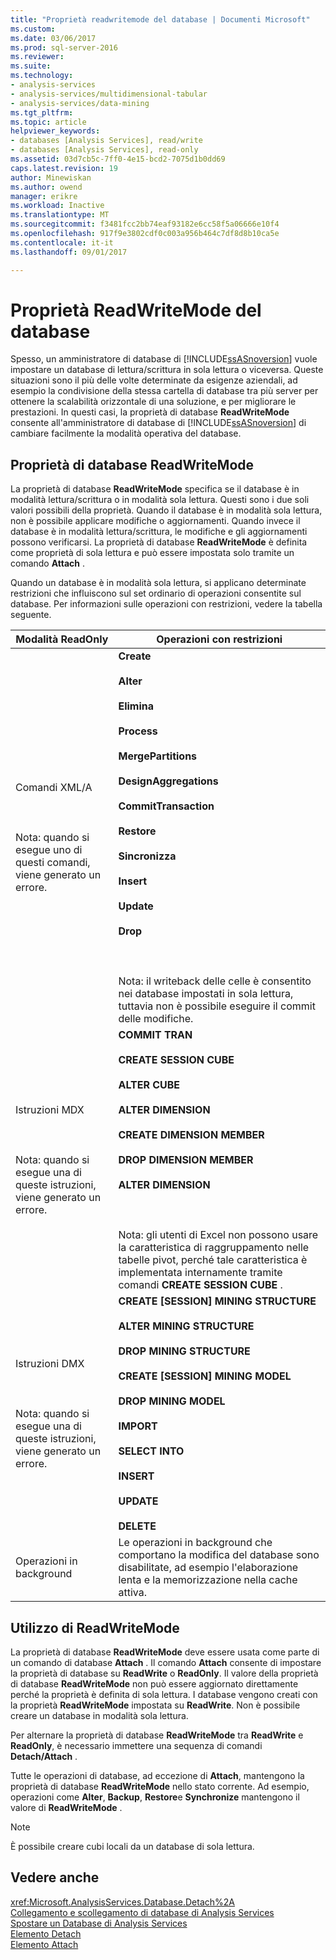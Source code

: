 ```yaml
---
title: "Proprietà readwritemode del database | Documenti Microsoft"
ms.custom: 
ms.date: 03/06/2017
ms.prod: sql-server-2016
ms.reviewer: 
ms.suite: 
ms.technology:
- analysis-services
- analysis-services/multidimensional-tabular
- analysis-services/data-mining
ms.tgt_pltfrm: 
ms.topic: article
helpviewer_keywords:
- databases [Analysis Services], read/write
- databases [Analysis Services], read-only
ms.assetid: 03d7cb5c-7ff0-4e15-bcd2-7075d1b0dd69
caps.latest.revision: 19
author: Minewiskan
ms.author: owend
manager: erikre
ms.workload: Inactive
ms.translationtype: MT
ms.sourcegitcommit: f3481fcc2bb74eaf93182e6cc58f5a06666e10f4
ms.openlocfilehash: 917f9e3802cdf0c003a956b464c7df8d8b10ca5e
ms.contentlocale: it-it
ms.lasthandoff: 09/01/2017

---
```

# <a name="database-readwritemodes"></a>Proprietà ReadWriteMode del database
  Spesso, un amministratore di database di [!INCLUDE[ssASnoversion](../../includes/ssasnoversion-md.md)] vuole impostare un database di lettura/scrittura in sola lettura o viceversa. Queste situazioni sono il più delle volte determinate da esigenze aziendali, ad esempio la condivisione della stessa cartella di database tra più server per ottenere la scalabilità orizzontale di una soluzione, e per migliorare le prestazioni. In questi casi, la proprietà di database **ReadWriteMode** consente all'amministratore di database di [!INCLUDE[ssASnoversion](../../includes/ssasnoversion-md.md)] di cambiare facilmente la modalità operativa del database.  
  
## <a name="readwritemode-database-property"></a>Proprietà di database ReadWriteMode  
 La proprietà di database **ReadWriteMode** specifica se il database è in modalità lettura/scrittura o in modalità sola lettura. Questi sono i due soli valori possibili della proprietà. Quando il database è in modalità sola lettura, non è possibile applicare modifiche o aggiornamenti. Quando invece il database è in modalità lettura/scrittura, le modifiche e gli aggiornamenti possono verificarsi. La proprietà di database **ReadWriteMode** è definita come proprietà di sola lettura e può essere impostata solo tramite un comando **Attach** .  
  
 Quando un database è in modalità sola lettura, si applicano determinate restrizioni che influiscono sul set ordinario di operazioni consentite sul database. Per informazioni sulle operazioni con restrizioni, vedere la tabella seguente.  
  
|Modalità ReadOnly|Operazioni con restrizioni|  
|-------------------|---------------------------|  
|Comandi XML/A<br /><br /> <br /><br /> Nota: quando si esegue uno di questi comandi, viene generato un errore.|**Create**<br /><br /> **Alter**<br /><br /> **Elimina**<br /><br /> **Process**<br /><br /> **MergePartitions**<br /><br /> **DesignAggregations**<br /><br /> **CommitTransaction**<br /><br /> **Restore**<br /><br /> **Sincronizza**<br /><br /> **Insert**<br /><br /> **Update**<br /><br /> **Drop**<br /><br /> <br /><br /> Nota: il writeback delle celle è consentito nei database impostati in sola lettura, tuttavia non è possibile eseguire il commit delle modifiche.|  
|Istruzioni MDX<br /><br /> <br /><br /> Nota: quando si esegue una di queste istruzioni, viene generato un errore.|**COMMIT TRAN**<br /><br /> **CREATE SESSION CUBE**<br /><br /> **ALTER CUBE**<br /><br /> **ALTER DIMENSION**<br /><br /> **CREATE DIMENSION MEMBER**<br /><br /> **DROP DIMENSION MEMBER**<br /><br /> **ALTER DIMENSION**<br /><br /> <br /><br /> Nota: gli utenti di Excel non possono usare la caratteristica di raggruppamento nelle tabelle pivot, perché tale caratteristica è implementata internamente tramite comandi **CREATE SESSION CUBE** .|  
|Istruzioni DMX<br /><br /> <br /><br /> Nota: quando si esegue una di queste istruzioni, viene generato un errore.|**CREATE [SESSION] MINING STRUCTURE**<br /><br /> **ALTER MINING STRUCTURE**<br /><br /> **DROP MINING STRUCTURE**<br /><br /> **CREATE [SESSION] MINING MODEL**<br /><br /> **DROP MINING MODEL**<br /><br /> **IMPORT**<br /><br /> **SELECT INTO**<br /><br /> **INSERT**<br /><br /> **UPDATE**<br /><br /> **DELETE**|  
|Operazioni in background|Le operazioni in background che comportano la modifica del database sono disabilitate, ad esempio l'elaborazione lenta e la memorizzazione nella cache attiva.|  
  
## <a name="readwritemode-usage"></a>Utilizzo di ReadWriteMode  
 La proprietà di database **ReadWriteMode** deve essere usata come parte di un comando di database **Attach** . Il comando **Attach** consente di impostare la proprietà di database su **ReadWrite** o **ReadOnly**. Il valore della proprietà di database **ReadWriteMode** non può essere aggiornato direttamente perché la proprietà è definita di sola lettura. I database vengono creati con la proprietà **ReadWriteMode** impostata su **ReadWrite**. Non è possibile creare un database in modalità sola lettura.  
  
 Per alternare la proprietà di database **ReadWriteMode** tra **ReadWrite** e **ReadOnly**, è necessario immettere una sequenza di comandi **Detach/Attach** .  
  
 Tutte le operazioni di database, ad eccezione di **Attach**, mantengono la proprietà di database **ReadWriteMode** nello stato corrente. Ad esempio, operazioni come **Alter**, **Backup**, **Restore**e **Synchronize** mantengono il valore di **ReadWriteMode** .  
  
> [!NOTE]  
>  È possibile creare cubi locali da un database di sola lettura.  
  
## <a name="see-also"></a>Vedere anche  
 <xref:Microsoft.AnalysisServices.Database.Detach%2A>   
 [Collegamento e scollegamento di database di Analysis Services](../../analysis-services/multidimensional-models/attach-and-detach-analysis-services-databases.md)   
 [Spostare un Database di Analysis Services](../../analysis-services/multidimensional-models/move-an-analysis-services-database.md)   
 [Elemento Detach](../../analysis-services/xmla/xml-elements-commands/detach-element.md)   
 [Elemento Attach](../../analysis-services/xmla/xml-elements-commands/attach-element.md)  
  
  

